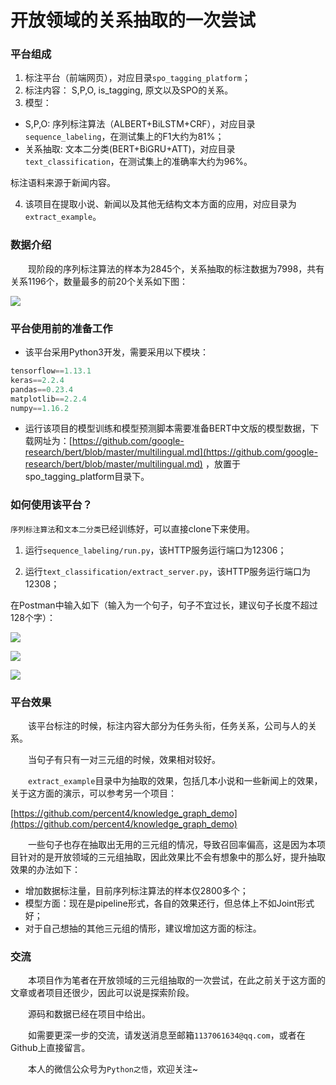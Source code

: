 # 开放领域的关系抽取的一次尝试

### 平台组成

1. 标注平台（前端网页），对应目录`spo_tagging_platform`；
2. 标注内容： S,P,O, is_tagging, 原文以及SPO的关系。
3. 模型：

- S,P,O: 序列标注算法（ALBERT+BiLSTM+CRF），对应目录`sequence_labeling`，在测试集上的F1大约为81%；
- 关系抽取: 文本二分类(BERT+BiGRU+ATT)，对应目录`text_classification`，在测试集上的准确率大约为96%。

标注语料来源于新闻内容。

4. 该项目在提取小说、新闻以及其他无结构文本方面的应用，对应目录为`extract_example`。

### 数据介绍

&emsp;&emsp;现阶段的序列标注算法的样本为2845个，关系抽取的标注数据为7998，共有关系1196个，数量最多的前20个关系如下图：

![](https://github.com/percent4/spo_extract_platform/blob/master/text_classification/data/predicate_val_count.png)


### 平台使用前的准备工作

- 该平台采用Python3开发，需要采用以下模块：

```python
tensorflow==1.13.1
keras==2.2.4
pandas==0.23.4
matplotlib==2.2.4
numpy==1.16.2
```

- 运行该项目的模型训练和模型预测脚本需要准备BERT中文版的模型数据，下载网址为：[https://github.com/google-research/bert/blob/master/multilingual.md](https://github.com/google-research/bert/blob/master/multilingual.md) ，放置于spo_tagging_platform目录下。


### 如何使用该平台？

`序列标注算法`和`文本二分类`已经训练好，可以直接clone下来使用。

1. 运行`sequence_labeling/run.py`，该HTTP服务运行端口为12306；

2. 运行`text_classification/extract_server.py`，该HTTP服务运行端口为12308；

在Postman中输入如下（输入为一个句子，句子不宜过长，建议句子长度不超过128个字）：

![](https://github.com/percent4/spo_extract_platform/blob/master/extract_example/example1.png)

![](https://github.com/percent4/spo_extract_platform/blob/master/extract_example/example2.png)

![](https://github.com/percent4/spo_extract_platform/blob/master/extract_example/example3.png)

### 平台效果

&emsp;&emsp;该平台标注的时候，标注内容大部分为任务头衔，任务关系，公司与人的关系。

&emsp;&emsp;当句子有只有一对三元组的时候，效果相对较好。

&emsp;&emsp;`extract_example`目录中为抽取的效果，包括几本小说和一些新闻上的效果，关于这方面的演示，可以参考另一个项目：

[https://github.com/percent4/knowledge_graph_demo](https://github.com/percent4/knowledge_graph_demo)

&emsp;&emsp;一些句子也存在抽取出无用的三元组的情况，导致召回率偏高，这是因为本项目针对的是开放领域的三元组抽取，因此效果比不会有想象中的那么好，提升抽取效果的办法如下：

- 增加数据标注量，目前序列标注算法的样本仅2800多个；
- 模型方面：现在是pipeline形式，各自的效果还行，但总体上不如Joint形式好；
- 对于自己想抽的其他三元组的情形，建议增加这方面的标注。

### 交流

&emsp;&emsp;本项目作为笔者在开放领域的三元组抽取的一次尝试，在此之前关于这方面的文章或者项目还很少，因此可以说是探索阶段。

&emsp;&emsp;源码和数据已经在项目中给出。

&emsp;&emsp;如需要更深一步的交流，请发送消息至邮箱`1137061634@qq.com`，或者在Github上直接留言。

&emsp;&emsp;本人的微信公众号为`Python之悟`，欢迎关注~


